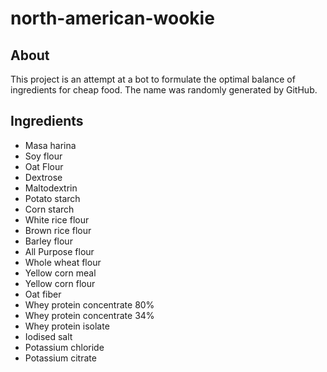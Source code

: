 # north-american-wookie

## About
This project is an attempt at a bot to formulate the optimal balance of
ingredients for cheap food. The name was randomly generated by GitHub.

## Ingredients
* Masa harina
* Soy flour
* Oat Flour
* Dextrose
* Maltodextrin
* Potato starch
* Corn starch
* White rice flour
* Brown rice flour
* Barley flour
* All Purpose flour
* Whole wheat flour
* Yellow corn meal
* Yellow corn flour
* Oat fiber
* Whey protein concentrate 80%
* Whey protein concentrate 34%
* Whey protein isolate
* Iodised salt
* Potassium chloride
* Potassium citrate
